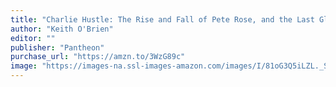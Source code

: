 ```yaml
---
title: "Charlie Hustle: The Rise and Fall of Pete Rose, and the Last Glory Days of Baseball"
author: "Keith O'Brien"
editor: ""
publisher: "Pantheon"
purchase_url: "https://amzn.to/3WzG89c"
image: "https://images-na.ssl-images-amazon.com/images/I/81oG3Q5iLZL._SL75_.jpg"
---
```

